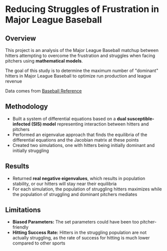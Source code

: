 # Reducing Struggles of Frustration in Major League Baseball

## Overview 
This project is an analysis of the Major League Baseball matchup between hitters attempting to overcome the frustration and struggles when facing pitchers using **mathematical models**.

The goal of this study is to determine the maximum number of "dominant" hitters in Major League Baseball to optimize run production and league revenue

Data comes from [Baseball Reference](https://www.baseball-reference.com/)

## Methodology 
- Built a system of differential equations based on a **dual susceptible-infected (SIS) model** representing interaction between hitters and pitchers
- Performed an eigenvalue approach that finds the equilibria of the differential equations and the Jacobian matrix at these points
- Created two simulations, one with hitters being initially dominant and initially struggling

## Results
- Returned **real negative eigenvalues**, which results in population stability, or our hitters will stay near their equilibria 
- For each simulation, the population of struggling hitters maximizes while the population of struggling and dominant pitchers mediates

## Limitations
- **Biased Parameters:** The set parameters could have been too pitcher-friendly
- **Hitting Success Rate:** Hitters in the struggling population are not actually struggling, as the rate of success for hitting is much lower compared to other sports
